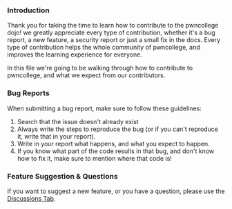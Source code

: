 ### Introduction

Thank you for taking the time to learn how to contribute to the pwncollege dojo! we greatly appreciate every type of contribution, whether it's a bug report, a new feature, a security report or just a small fix in the docs.
Every type of contribution helps the whole community of pwncollege, and improves the learning experience for everyone.

In this file we're going to be walking through how to contribute to pwncollege, and what we expect from our contributors.

### Bug Reports
When submitting a bug report, make sure to follow these guidelines:

1. Search that the issue doesn't already exist
2. Always write the steps to reproduce the bug (or if you can't reproduce it, write that in your report).
3. Write in your report what happens, and what you expect to happen.
4. If you know what part of the code results in that bug, and don't know how to fix it, make sure to mention where that code is!

### Feature Suggestion & Questions
If you want to suggest a new feature, or you have a question, please use the [Discussions Tab](https://github.com/pwncollege/dojo/discussions).
